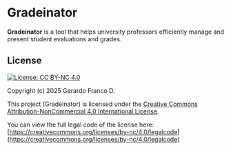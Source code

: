 # Gradeinator
**Gradeinator** is a tool that helps university professors efficiently manage and present student evaluations and grades.

## License
[![License: CC BY-NC 4.0](https://licensebuttons.net/l/by-nc/4.0/80x15.png)](https://creativecommons.org/licenses/by-nc/4.0/)

Copyright (c) 2025 Gerardo Franco D. 

This project (Gradeinator) is licensed under the
[Creative Commons Attribution-NonCommercial 4.0 International License](https://creativecommons.org/licenses/by-nc/4.0/).

You can view the full legal code of the license here:
[https://creativecommons.org/licenses/by-nc/4.0/legalcode](https://creativecommons.org/licenses/by-nc/4.0/legalcode)
